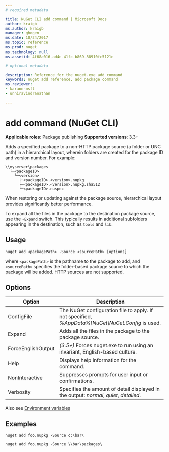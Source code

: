 ```yaml
---
# required metadata

title: NuGet CLI add command | Microsoft Docs
author: kraigb
ms.author: kraigb
manager: ghogen
ms.date: 10/24/2017
ms.topic: reference
ms.prod: nuget
ms.technology: null
ms.assetid: 4f68a016-ad4e-41fc-b869-88910fc5121e

# optional metadata

description: Reference for the nuget.exe add command
keywords: nuget add reference, add package command
ms.reviewer:
- karann-msft
- unniravindranathan

---
```


# add command (NuGet CLI)

**Applicable roles**: Package publishing
**Supported versions**: 3.3+

Adds a specified package to a non-HTTP package source (a folder or UNC path) in a hierarchical layout, wherein folders are created for the package ID and version number. For example:

    \\myserver\packages
      └─<packageID>
        └─<version>
          ├─<packageID>.<version>.nupkg
          ├─<packageID>.<version>.nupkg.sha512
          └─<packageID>.nuspec

When restoring or updating against the package source, hierarchical layout provides significantly better performance.

To expand all the files in the package to the destination package source, use the `-Expand` switch. This typically results in additional subfolders appearing in the destination, such as `tools` and `lib`.

## Usage

```
nuget add <packagePath> -Source <sourcePath> [options]
```

where `<packagePath>` is the pathname to the package to add, and `<sourcePath>` specifies the folder-based package source to which the package will be added. HTTP sources are not supported.

## Options

| Option | Description |
| --- | --- |
| ConfigFile | The NuGet configuration file to apply. If not specified, *%AppData%\NuGet\NuGet.Config* is used.| 
| Expand | Adds all the files in the package to the package source. |
| ForceEnglishOutput | *(3.5+)* Forces nuget.exe to run using an invariant, English-based culture. |
| Help | Displays help information for the command. |
| NonInteractive | Suppresses prompts for user input or confirmations. |
| Verbosity | Specifies the amount of detail displayed in the output: *normal*, *quiet*, *detailed*. |

Also see [Environment variables](cli-ref-environment-variables.md)

## Examples

```
nuget add foo.nupkg -Source c:\bar\

nuget add foo.nupkg -Source \\bar\packages\
```
